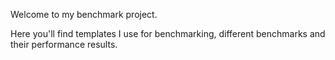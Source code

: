 Welcome to my benchmark project.

Here you'll find templates I use for benchmarking, different benchmarks and their performance results.
